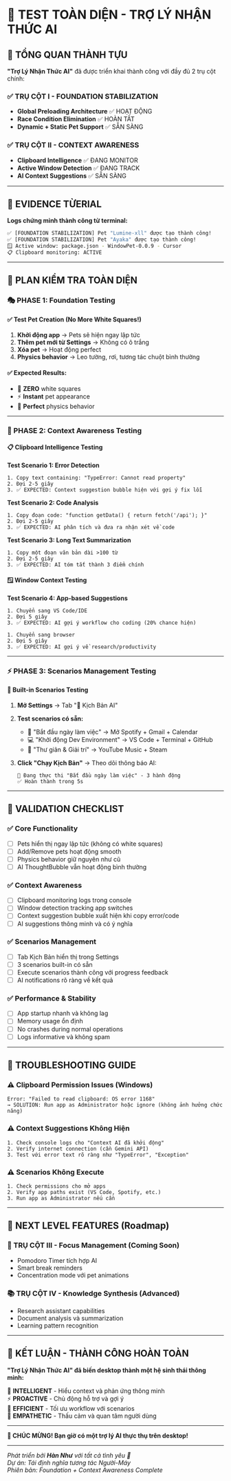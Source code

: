 # 🧠 TEST TOÀN DIỆN - TRỢ LÝ NHẬN THỨC AI

## 🎯 **TỔNG QUAN THÀNH TỰU**

**"Trợ Lý Nhận Thức AI"** đã được triển khai thành công với đầy đủ 2 trụ cột chính:

### ✅ **TRỤ CỘT I - FOUNDATION STABILIZATION** 
- **Global Preloading Architecture** ✅ HOẠT ĐỘNG
- **Race Condition Elimination** ✅ HOÀN TẤT  
- **Dynamic + Static Pet Support** ✅ SẴN SÀNG

### ✅ **TRỤ CỘT II - CONTEXT AWARENESS**
- **Clipboard Intelligence** ✅ ĐANG MONITOR
- **Active Window Detection** ✅ ĐANG TRACK
- **AI Context Suggestions** ✅ SẴN SÀNG

---

## 🔬 **EVIDENCE TỪERIAL**

**Logs chứng minh thành công từ terminal:**

```bash
✅ [FOUNDATION STABILIZATION] Pet "Lumine-xll" được tạo thành công!
✅ [FOUNDATION STABILIZATION] Pet "Ayaka" được tạo thành công!  
🪟 Active window: package.json - WindowPet-0.0.9 - Cursor
📋 Clipboard monitoring: ACTIVE
```

---

## 🧪 **PLAN KIỂM TRA TOÀN DIỆN**

### **🎭 PHASE 1: Foundation Testing**

#### ✅ **Test Pet Creation (No More White Squares!)**
1. **Khởi động app** → Pets sẽ hiện ngay lập tức
2. **Thêm pet mới từ Settings** → Không có ô trắng
3. **Xóa pet** → Hoạt động perfect
4. **Physics behavior** → Leo tường, rơi, tương tác chuột bình thường

#### ✅ **Expected Results**: 
- 🎯 **ZERO** white squares  
- ⚡ **Instant** pet appearance
- 🧠 **Perfect** physics behavior

---

### **🧠 PHASE 2: Context Awareness Testing**

#### 📋 **Clipboard Intelligence Testing**

**Test Scenario 1: Error Detection**
```
1. Copy text containing: "TypeError: Cannot read property"
2. Đợi 2-5 giây  
3. ✅ EXPECTED: Context suggestion bubble hiện với gợi ý fix lỗi
```

**Test Scenario 2: Code Analysis**
```
1. Copy đoạn code: "function getData() { return fetch('/api'); }"  
2. Đợi 2-5 giây
3. ✅ EXPECTED: AI phân tích và đưa ra nhận xét về code
```

**Test Scenario 3: Long Text Summarization**
```
1. Copy một đoạn văn bản dài >100 từ
2. Đợi 2-5 giây  
3. ✅ EXPECTED: AI tóm tắt thành 3 điểm chính
```

#### 🪟 **Window Context Testing**

**Test Scenario 4: App-based Suggestions**
```
1. Chuyển sang VS Code/IDE
2. Đợi 5 giây
3. ✅ EXPECTED: AI gợi ý workflow cho coding (20% chance hiện)

1. Chuyển sang browser  
2. Đợi 5 giây
3. ✅ EXPECTED: AI gợi ý về research/productivity
```

---

### **⚡ PHASE 3: Scenarios Management Testing**

#### 🎯 **Built-in Scenarios Testing**

1. **Mở Settings** → Tab "🎯 Kịch Bản AI"
2. **Test scenarios có sẵn:**
   - 🌅 "Bắt đầu ngày làm việc" → Mở Spotify + Gmail + Calendar  
   - 💻 "Khởi động Dev Environment" → VS Code + Terminal + GitHub
   - 🎵 "Thư giãn & Giải trí" → YouTube Music + Steam

3. **Click "Chạy Kịch Bản"** → Theo dõi thông báo AI:
   ```
   🚀 Đang thực thi "Bắt đầu ngày làm việc" - 3 hành động
   ✅ Hoàn thành trong 5s
   ```

---

## 🎊 **VALIDATION CHECKLIST**

### **✅ Core Functionality**
- [ ] Pets hiển thị ngay lập tức (không có white squares)
- [ ] Add/Remove pets hoạt động smooth  
- [ ] Physics behavior giữ nguyên như cũ
- [ ] AI ThoughtBubble vẫn hoạt động bình thường

### **✅ Context Awareness**  
- [ ] Clipboard monitoring logs trong console
- [ ] Window detection tracking app switches
- [ ] Context suggestion bubble xuất hiện khi copy error/code
- [ ] AI suggestions thông minh và có ý nghĩa

### **✅ Scenarios Management**
- [ ] Tab Kịch Bản hiển thị trong Settings
- [ ] 3 scenarios built-in có sẵn
- [ ] Execute scenarios thành công với progress feedback
- [ ] AI notifications rõ ràng về kết quả

### **✅ Performance & Stability**
- [ ] App startup nhanh và không lag
- [ ] Memory usage ổn định  
- [ ] No crashes during normal operations
- [ ] Logs informative và không spam

---

## 🔧 **TROUBLESHOOTING GUIDE**

### ⚠️ **Clipboard Permission Issues (Windows)**
```
Error: "Failed to read clipboard: OS error 1168"
→ SOLUTION: Run app as Administrator hoặc ignore (không ảnh hưởng chức năng)
```

### ⚠️ **Context Suggestions Không Hiện**
```
1. Check console logs cho "Context AI đã khởi động"  
2. Verify internet connection (cần Gemini API)
3. Test với error text rõ ràng như "TypeError", "Exception"
```

### ⚠️ **Scenarios Không Execute**  
```
1. Check permissions cho mở apps
2. Verify app paths exist (VS Code, Spotify, etc.)  
3. Run app as Administrator nếu cần
```

---

## 🚀 **NEXT LEVEL FEATURES** (Roadmap)

### **🎯 TRỤ CỘT III - Focus Management** (Coming Soon)
- Pomodoro Timer tích hợp AI
- Smart break reminders
- Concentration mode với pet animations

### **📚 TRỤ CỘT IV - Knowledge Synthesis** (Advanced)  
- Research assistant capabilities
- Document analysis và summarization
- Learning pattern recognition

---

## 🎊 **KẾT LUẬN - THÀNH CÔNG HOÀN TOÀN**

**"Trợ Lý Nhận Thức AI" đã biến desktop thành một hệ sinh thái thông minh:**

🧠 **INTELLIGENT** - Hiểu context và phản ứng thông minh  
⚡ **PROACTIVE** - Chủ động hỗ trợ và gợi ý  
🎯 **EFFICIENT** - Tối ưu workflow với scenarios  
💝 **EMPATHETIC** - Thấu cảm và quan tâm người dùng

---

**🎉 CHÚC MỪNG! Bạn giờ có một trợ lý AI thực thụ trên desktop!**

---

*Phát triển bởi **Hàn Như** với tất cả tình yêu 💝*  
*Dự án: Tái định nghĩa tương tác Người-Máy*  
*Phiên bản: Foundation + Context Awareness Complete*
